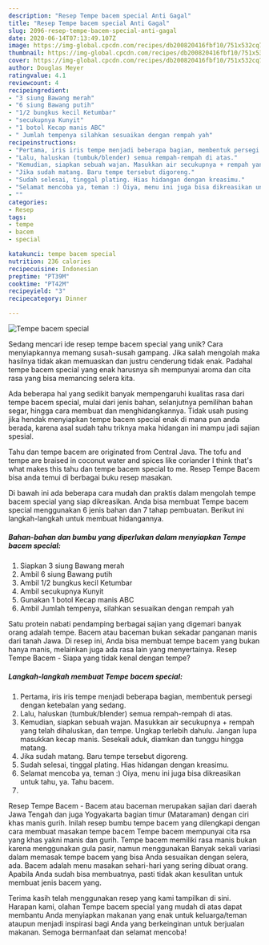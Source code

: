 ```yaml
---
description: "Resep Tempe bacem special Anti Gagal"
title: "Resep Tempe bacem special Anti Gagal"
slug: 2096-resep-tempe-bacem-special-anti-gagal
date: 2020-06-14T07:13:49.107Z
image: https://img-global.cpcdn.com/recipes/db200820416fbf10/751x532cq70/tempe-bacem-special-foto-resep-utama.jpg
thumbnail: https://img-global.cpcdn.com/recipes/db200820416fbf10/751x532cq70/tempe-bacem-special-foto-resep-utama.jpg
cover: https://img-global.cpcdn.com/recipes/db200820416fbf10/751x532cq70/tempe-bacem-special-foto-resep-utama.jpg
author: Douglas Meyer
ratingvalue: 4.1
reviewcount: 4
recipeingredient:
- "3 siung Bawang merah"
- "6 siung Bawang putih"
- "1/2 bungkus kecil Ketumbar"
- "secukupnya Kunyit"
- "1 botol Kecap manis ABC"
- " Jumlah tempenya silahkan sesuaikan dengan rempah yah"
recipeinstructions:
- "Pertama, iris iris tempe menjadi beberapa bagian, membentuk persegi dengan ketebalan yang sedang."
- "Lalu, haluskan (tumbuk/blender) semua rempah-rempah di atas."
- "Kemudian, siapkan sebuah wajan. Masukkan air secukupnya + rempah yang telah dihaluskan, dan tempe. Ungkap terlebih dahulu. Jangan lupa masukkan kecap manis. Sesekali aduk, diamkan dan tunggu hingga matang."
- "Jika sudah matang. Baru tempe tersebut digoreng."
- "Sudah selesai, tinggal plating. Hias hidangan dengan kreasimu."
- "Selamat mencoba ya, teman :) Oiya, menu ini juga bisa dikreasikan untuk tahu, ya. Tahu bacem."
- ""
categories:
- Resep
tags:
- tempe
- bacem
- special

katakunci: tempe bacem special 
nutrition: 236 calories
recipecuisine: Indonesian
preptime: "PT39M"
cooktime: "PT42M"
recipeyield: "3"
recipecategory: Dinner

---
```



![Tempe bacem special](https://img-global.cpcdn.com/recipes/db200820416fbf10/751x532cq70/tempe-bacem-special-foto-resep-utama.jpg)

Sedang mencari ide resep tempe bacem special yang unik? Cara menyiapkannya memang susah-susah gampang. Jika salah mengolah maka hasilnya tidak akan memuaskan dan justru cenderung tidak enak. Padahal tempe bacem special yang enak harusnya sih mempunyai aroma dan cita rasa yang bisa memancing selera kita.

Ada beberapa hal yang sedikit banyak mempengaruhi kualitas rasa dari tempe bacem special, mulai dari jenis bahan, selanjutnya pemilihan bahan segar, hingga cara membuat dan menghidangkannya. Tidak usah pusing jika hendak menyiapkan tempe bacem special enak di mana pun anda berada, karena asal sudah tahu triknya maka hidangan ini mampu jadi sajian spesial.

Tahu dan tempe bacem are originated from Central Java. The tofu and tempe are braised in coconut water and spices like coriander I think that&#39;s what makes this tahu dan tempe bacem special to me. Resep Tempe Bacem bisa anda temui di berbagai buku resep masakan.


Di bawah ini ada beberapa cara mudah dan praktis dalam mengolah tempe bacem special yang siap dikreasikan. Anda bisa membuat Tempe bacem special menggunakan 6 jenis bahan dan 7 tahap pembuatan. Berikut ini langkah-langkah untuk membuat hidangannya.

<!--inarticleads1-->

##### Bahan-bahan dan bumbu yang diperlukan dalam menyiapkan Tempe bacem special:

1. Siapkan 3 siung Bawang merah
1. Ambil 6 siung Bawang putih
1. Ambil 1/2 bungkus kecil Ketumbar
1. Ambil secukupnya Kunyit
1. Gunakan 1 botol Kecap manis ABC
1. Ambil  Jumlah tempenya, silahkan sesuaikan dengan rempah yah


Satu protein nabati pendamping berbagai sajian yang digemari banyak orang adalah tempe. Bacem atau baceman bukan sekadar panganan manis dari tanah Jawa. Di resep ini, Anda bisa membuat tempe bacem yang bukan hanya manis, melainkan juga ada rasa lain yang menyertainya. Resep Tempe Bacem - Siapa yang tidak kenal dengan tempe? 

<!--inarticleads2-->

##### Langkah-langkah membuat Tempe bacem special:

1. Pertama, iris iris tempe menjadi beberapa bagian, membentuk persegi dengan ketebalan yang sedang.
1. Lalu, haluskan (tumbuk/blender) semua rempah-rempah di atas.
1. Kemudian, siapkan sebuah wajan. Masukkan air secukupnya + rempah yang telah dihaluskan, dan tempe. Ungkap terlebih dahulu. Jangan lupa masukkan kecap manis. Sesekali aduk, diamkan dan tunggu hingga matang.
1. Jika sudah matang. Baru tempe tersebut digoreng.
1. Sudah selesai, tinggal plating. Hias hidangan dengan kreasimu.
1. Selamat mencoba ya, teman :) Oiya, menu ini juga bisa dikreasikan untuk tahu, ya. Tahu bacem.
1. 


Resep Tempe Bacem - Bacem atau baceman merupakan sajian dari daerah Jawa Tengah dan juga Yogyakarta bagian timur (Mataraman) dengan ciri khas manis gurih. Inilah resep bumbu tempe bacem yang dilengkapi dengan cara membuat masakan tempe bacem Tempe bacem mempunyai cita rsa yang khas yakni manis dan gurih. Tempe bacem memiliki rasa manis bukan karena menggunakan gula pasir, namun menggunakan Banyak sekali variasi dalam memasak tempe bacem yang bisa Anda sesuaikan dengan selera, ada. Bacem adalah menu masakan sehari-hari yang sering dibuat orang. Apabila Anda sudah bisa membuatnya, pasti tidak akan kesulitan untuk membuat jenis bacem yang. 

Terima kasih telah menggunakan resep yang kami tampilkan di sini. Harapan kami, olahan Tempe bacem special yang mudah di atas dapat membantu Anda menyiapkan makanan yang enak untuk keluarga/teman ataupun menjadi inspirasi bagi Anda yang berkeinginan untuk berjualan makanan. Semoga bermanfaat dan selamat mencoba!
